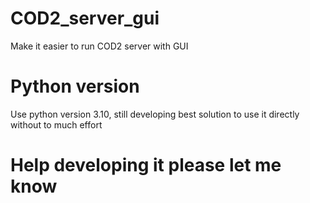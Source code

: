 # COD2_server_gui
Make it easier to run COD2 server with GUI

# Python version
Use python version 3.10, still developing best solution to use it directly without to much effort

# Help developing it please let me know
